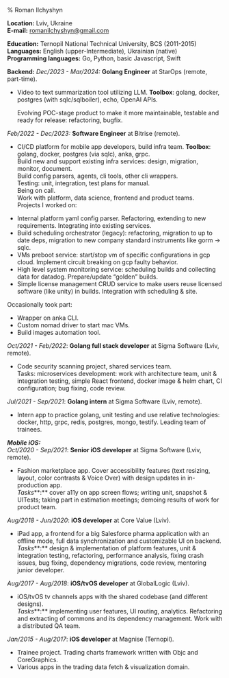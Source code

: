 % Roman Ilchyshyn

**Location:** Lviv, Ukraine  
**E-mail:** [romanilchyshyn@gmail.com](mailto:romanilchyshyn@gmail.com)

**Education:** Ternopil National Technical University, BCS (2011-2015)  
**Languages:**  English (upper-Intermediate), Ukrainian (native)  
**Programming languages:** Go, Python, basic Javascript, Swift

**Backend:**
*Dec/2023 \- Mar/2024:* **Golang Engineer** at StarOps (remote, part-time).

* Video to text summarization tool utilizing LLM. **Toolbox**: golang, docker, postgres (with sqlc/sqlboiler), echo, OpenAI APIs.

	Evolving POC-stage product to make it more maintainable, testable and ready for release: refactoring, bugfix.

*Feb/2022 \- Dec/2023:* **Software Engineer** at Bitrise (remote).

* CI/CD platform for mobile app developers, build infra team. **Toolbox**: golang, docker, postgres (via sqlc), anka, grpc.  
  Build new and support existing infra services: design, migration, monitor, document.  
  Build config parsers, agents, cli tools, other cli wrappers.  
  Testing: unit, integration, test plans for manual.  
  Being on call.  
  Work with platform, data science, frontend and product teams.  
  Projects I worked on:  
- Internal platform yaml config parser. Refactoring, extending to new requirements. Integrating into existing services.  
- Build scheduling orchestrator (legacy): refactoring, migration to up to date deps, migration to new company standard instruments like gorm \-\> sqlc.  
- VMs preboot service: start/stop vm of specific configurations in gcp cloud. Implement circuit breaking on gcp faulty behavior.  
- High level system monitoring service: scheduling builds and collecting data for datadog. Prepare/update “golden” builds.  
- Simple license management CRUD service to make users reuse licensed software (like unity) in builds. Integration with scheduling & site.

Occasionally took part:

- Wrapper on anka CLI.  
- Custom nomad driver to start mac VMs.  
- Build images automation tool.

*Oct/2021 \- Feb/2022*: **Golang full stack developer** at Sigma Software (Lviv, remote).

* Code security scanning project, shared services team.  
  Tasks: microservices development: work with architecture team, unit & integration testing, simple React frontend, docker image & helm chart, CI configuration; bug fixing, code review.


*Jul/2021 \- Sep/2021*: **Golang intern** at Sigma Software (Lviv, remote).

* Intern app to practice golang, unit testing and use relative technologies: docker, http, grpc, redis, postgres, mongo, testify. Leading team of trainees.

***Mobile iOS:***  
*Oct/2020 \- Sep/2021*: **Senior iOS developer** at Sigma Software (Lviv, remote).

* Fashion marketplace app. Cover accessibility features (text resizing, layout, color contrasts & Voice Over) with design updates in in-production app.  
  *Tasks***:** cover a11y on app screen flows; writing unit, snapshot & UITests; taking part in estimation meetings; demoing results of work for product team.

*Aug/2018 \- Jun/2020*: **iOS developer** at Core Value (Lviv).

* iPad app, a frontend for a big Salesforce pharma application with an offline mode, full data synchronization and customizable UI on backend.  
  *Tasks***:** design & implementation of platform features, unit & integration testing, refactoring, performance analysis, fixing crash issues, bug fixing, dependency migrations, code review, mentoring junior developer.

*Aug/2017 \- Aug/2018*: **iOS/tvOS developer** at GlobalLogic (Lviv).

* iOS/tvOS tv channels apps with the shared codebase (and different designs).   
  *Tasks***:** implementing user features, UI routing, analytics. Refactoring and extracting of commons and  its dependency management. Work with a distributed QA team.

*Jan/2015 \- Aug/2017*: **iOS developer** at Magnise (Ternopil).

* Trainee project. Trading charts framework written with Objc and CoreGraphics.   
* Various apps in the trading data fetch & visualization domain.


